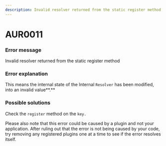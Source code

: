 ```yaml
---
description: Invalid resolver returned from the static register method
---
```


# AUR0011

### **Error message**

Invalid resolver returned from the static register method

### Error explanation

This means the internal state of the Internal `Resolver` has been modified, into an invalid value**.**

### Possible solutions

Check the `register` method on the `key.`

Please also note that this error could be caused by a plugin and not your application. After ruling out that the error is not being caused by your code, try removing any registered plugins one at a time to see if the error resolves itself.
